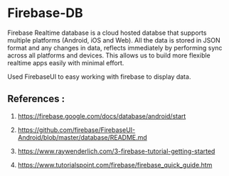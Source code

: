 # Firebase-DB

Firebase Realtime database is a cloud hosted databse that supports multiple platforms (Android, iOS and Web).
All the data is stored in JSON format and any changes in data, reflects immediately by performing sync across all platforms and devices. This allows us to build more flexible realtime apps easily with minimal effort.

Used FirebaseUI to easy working with firebase to display data.

## References :

  1. https://firebase.google.com/docs/database/android/start
  2. https://github.com/firebase/FirebaseUI-Android/blob/master/database/README.md
  
  3. https://www.raywenderlich.com/3-firebase-tutorial-getting-started
  4. https://www.tutorialspoint.com/firebase/firebase_quick_guide.htm
